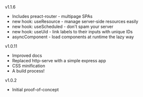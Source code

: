 
v1.1.6
- Includes preact-router - multipage SPAs
- new hook: useResource - manage server-side resources easily
- new hook: useScheduled - don't spam your server
- new hook: useUid - link labels to their inputs with unique IDs
- asyncComponent - load components at runtime the lazy way

v1.0.11
- Improved docs
- Replaced http-serve with a simple express app
- CSS minification
- A build process!

v1.0.2
- Initial proof-of-concept